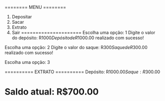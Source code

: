 ======== MENU ========
1. Depositar
2. Sacar
3. Extrato
4. Sair
=====================
Escolha uma opção: 1
Digite o valor do depósito: R$1000
Depósito de R$1000.00 realizado com sucesso!

Escolha uma opção: 2
Digite o valor do saque: R$300
Saque de R$300.00 realizado com sucesso!

Escolha uma opção: 3

========== EXTRATO ==========
Depósito: R$1000.00
Saque: R$300.00

Saldo atual: R$700.00
=============================
